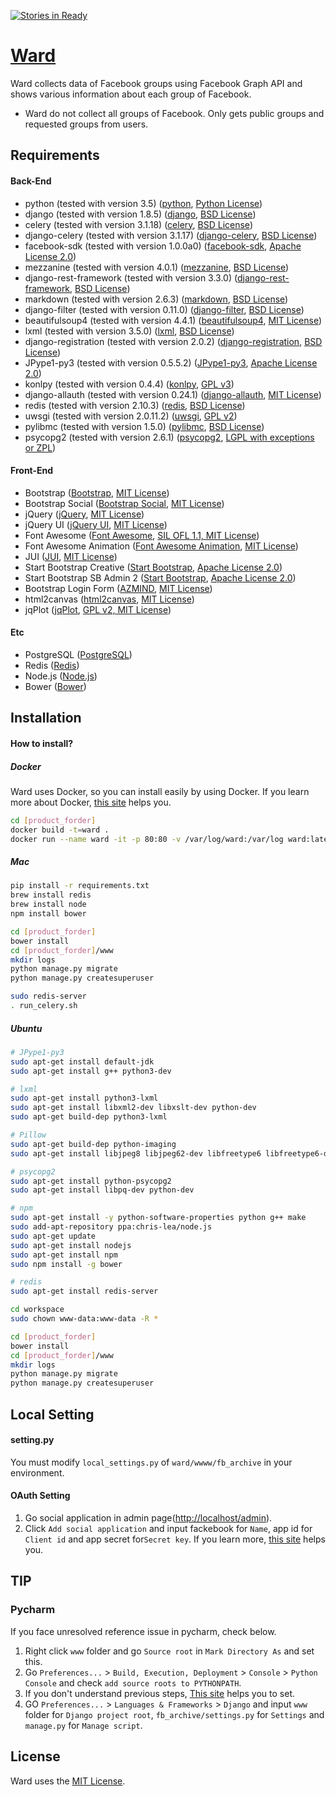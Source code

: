 [![Stories in Ready](https://badge.waffle.io/egaoneko/ward.png?label=ready&title=Ready)](https://waffle.io/egaoneko/ward)

# [Ward](http://pjwards.com)
Ward collects data of Facebook groups using Facebook Graph API and shows various information about each group of Facebook.
* Ward do not collect all groups of Facebook. Only gets public groups and requested groups from users.


## Requirements

#### Back-End

* python (tested with version 3.5) ([python](https://www.python.org), [Python License](./NOTICE/LICENSE.python))
* django (tested with version 1.8.5) ([django](https://www.djangoproject.com), [BSD License](./NOTICE/LICENSE.django))
* celery (tested with version 3.1.18) ([celery](http://www.celeryproject.org), [BSD License](./NOTICE/LICENSE.celery))
* django-celery (tested with version 3.1.17) ([django-celery](https://pypi.python.org/pypi/django-celery), [BSD License](./NOTICE/LICENSE.django-celery))
* facebook-sdk (tested with version 1.0.0a0) ([facebook-sdk](https://github.com/pythonforfacebook/facebook-sdk), [Apache License 2.0](./NOTICE/LICENSE.facebook-sdk))
* mezzanine (tested with version 4.0.1) ([mezzanine](http://mezzanine.jupo.org), [BSD License](./NOTICE/LICENSE.mezzanine))
* django-rest-framework (tested with version 3.3.0) ([django-rest-framework](http://www.django-rest-framework.org), [BSD License](./NOTICE/LICENSE.django-rest-framework))
* markdown (tested with version 2.6.3) ([markdown](https://pypi.python.org/pypi/Markdown), [BSD License](./NOTICE/LICENSE.markdown))
* django-filter (tested with version 0.11.0) ([django-filter](https://github.com/alex/django-filter), [BSD License](./NOTICE/LICENSE.django-filter))
* beautifulsoup4 (tested with version 4.4.1) ([beautifulsoup4](http://www.crummy.com/software/BeautifulSoup/), [MIT License](./NOTICE/LICENSE.beautifulsoup4))
* lxml (tested with version 3.5.0) ([lxml](http://lxml.de), [BSD License](./NOTICE/LICENSE.lxml))
* django-registration (tested with version 2.0.2) ([django-registration](https://github.com/macropin/django-registration), [BSD License](./NOTICE/LICENSE.django-registration))
* JPype1-py3 (tested with version 0.5.5.2) ([JPype1-py3](https://pypi.python.org/pypi/JPype1-py3), [Apache License 2.0](./NOTICE/LICENSE.jpype1-py3))
* konlpy (tested with version 0.4.4) ([konlpy](http://konlpy.org/ko/v0.4.3/), [GPL v3](./NOTICE/LICENSE.konlpy))
* django-allauth (tested with version 0.24.1) ([django-allauth](https://github.com/pennersr/django-allauth), [MIT License](./NOTICE/LICENSE.django-allauth))
* redis (tested with version 2.10.3) ([redis](http://redis.io), [BSD License](./NOTICE/LICENSE.redis))
* uwsgi (tested with version 2.0.11.2) ([uwsgi](https://github.com/unbit/uwsgi), [GPL v2](./NOTICE/LICENSE.uwsgi))
* pylibmc (tested with version 1.5.0) ([pylibmc](https://pypi.python.org/pypi/pylibmc), [BSD License](./NOTICE/LICENSE.pylibmc))
* psycopg2 (tested with version 2.6.1) ([psycopg2](http://initd.org/psycopg/), [LGPL with exceptions or ZPL](./NOTICE/LICENSE.psycopg2))


#### Front-End

* Bootstrap ([Bootstrap](http://getbootstrap.com), [MIT License](./NOTICE/LICENSE.bootstrap))
* Bootstrap Social ([Bootstrap Social](http://lipis.github.io/bootstrap-social/), [MIT License](./NOTICE/LICENSE.bootstrap-social))
* jQuery ([jQuery](https://jquery.com), [MIT License](./NOTICE/LICENSE.jquery))
* jQuery UI ([jQuery UI](https://jqueryui.com), [MIT License](./NOTICE/LICENSE.jquery-ui))
* Font Awesome ([Font Awesome](https://fortawesome.github.io/Font-Awesome/), [SIL OFL 1.1, MIT License](./NOTICE/LICENSE.fontawesome))
* Font Awesome Animation ([Font Awesome Animation](https://github.com/l-lin/font-awesome-animation), [MIT License](./NOTICE/LICENSE.fontawesome-animation))
* JUI ([JUI](http://jui.io/ko/index.php), [MIT License](./NOTICE/LICENSE.jui))
* Start Bootstrap Creative ([Start Bootstrap](http://www.startbootstrap.com), [Apache License 2.0](./NOTICE/LICENSE.startbootstrap))
* Start Bootstrap SB Admin 2 ([Start Bootstrap](http://www.startbootstrap.com), [Apache License 2.0](./NOTICE/LICENSE.startbootstrap))
* Bootstrap Login Form ([AZMIND](http://azmind.com/2015/04/19/bootstrap-login-forms/), [MIT License](./NOTICE/LICENSE.azmind))
* html2canvas ([html2canvas](https://html2canvas.hertzen.com), [MIT License](./NOTICE/LICENSE.html2canvas))
* jqPlot ([jqPlot](http://www.jqplot.com), [GPL v2, MIT License](./NOTICE/LICENSE.jqplot))


#### Etc

* PostgreSQL ([PostgreSQL](http://www.postgresql.org))
* Redis ([Redis](http://www.redis.io))
* Node.js ([Node.js](https://nodejs.org/en/))
* Bower ([Bower](http://bower.io))


## Installation

#### How to install?

##### Docker

Ward uses Docker, so you can install easily by using Docker.
If you learn more about Docker, [this site](https://docs.docker.com) helps you.

```bash
cd [product_forder]
docker build -t=ward .
docker run --name ward -it -p 80:80 -v /var/log/ward:/var/log ward:latest
```


##### Mac

```bash
pip install -r requirements.txt
brew install redis
brew install node
npm install bower

cd [product_forder]
bower install
cd [product_forder]/www
mkdir logs
python manage.py migrate
python manage.py createsuperuser

sudo redis-server
. run_celery.sh
```


##### Ubuntu

```bash
# JPype1-py3
sudo apt-get install default-jdk
sudo apt-get install g++ python3-dev

# lxml
sudo apt-get install python3-lxml
sudo apt-get install libxml2-dev libxslt-dev python-dev
sudo apt-get build-dep python3-lxml

# Pillow
sudo apt-get build-dep python-imaging
sudo apt-get install libjpeg8 libjpeg62-dev libfreetype6 libfreetype6-dev

# psycopg2
sudo apt-get install python-psycopg2
sudo apt-get install libpq-dev python-dev

# npm
sudo apt-get install -y python-software-properties python g++ make
sudo add-apt-repository ppa:chris-lea/node.js
sudo apt-get update
sudo apt-get install nodejs
sudo apt-get install npm
sudo npm install -g bower

# redis
sudo apt-get install redis-server

cd workspace
sudo chown www-data:www-data -R *

cd [product_forder]
bower install
cd [product_forder]/www
mkdir logs
python manage.py migrate
python manage.py createsuperuser

```


## Local Setting


#### setting.py

You must modify `local_settings.py` of `ward/wwww/fb_archive` in your environment.


#### OAuth Setting

1. Go social application in admin page([http://localhost/admin](http://localhost/admin)).
2. Click `Add social application` and input fackebook for `Name`, app id for `Client id` and app secret for`Secret key`.
If you learn more, [this site](https://godjango.com/65-starting-with-django-allauth/) helps you.


## TIP

### Pycharm

If you face unresolved reference issue in pycharm, check below.

1. Right click `www` folder and go `Source root` in `Mark Directory As` and set this.
2. Go `Preferences...` > `Build, Execution, Deployment` > `Console` > `Python Console` and check `add source roots to PYTHONPATH`.
3. If you don't understand previous steps, [This site](http://stackoverflow.com/questions/21236824/unresolved-reference-issue-in-pycharm) helps you to set.
4. GO `Preferences...` > `Languages & Frameworks` > `Django` and input `www` folder for `Django project root`, 
`fb_archive/settings.py` for `Settings` and `manage.py` for `Manage script`. 


## License
Ward uses the [MIT License](https://github.com/egaoneko/ward/blob/master/LICENSE).
